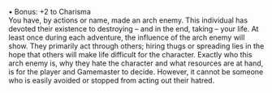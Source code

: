 • Bonus: +2 to Charisma  
You have, by actions or name, made an arch enemy. This individual has devoted their existence to destroying – and in the end, taking – your life. At least once during each adventure, the influence of the arch enemy will show. They primarily act through others; hiring thugs or spreading lies in the hope that others will make life difficult for the character. Exactly who this arch enemy is, why they hate the character and what resources are at hand, is for the player and Gamemaster to decide. However, it cannot be someone who is easily avoided or stopped from acting out their hatred.